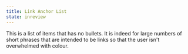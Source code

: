 ```yaml
---
title: Link Anchor List
state: inreview
---
```


This is a list of items that has no bullets. It is indeed for large numbers of short phrases that are intended to be links so that the user isn't overwhelmed with colour.